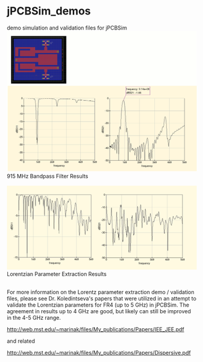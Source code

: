 # jPCBSim_demos
demo simulation and validation files for jPCBSim
<BR>
<img src="https://github.com/tvelliott/jPCBSim_demos/blob/master/bpf_915/bpf_915_filter_results.gif">
915 MHz Bandpass Filter Results
<BR>
<BR>
<img src="https://github.com/tvelliott/jPCBSim_demos/blob/master/lorentz_experiment_koledintseva_et_al/lorentz_sim_results.gif">
Lorentzian Parameter Extraction Results
<BR>
<BR>

For more information on the Lorentz parameter extraction demo / validation files, please see
Dr. Koledintseva's papers that were utilized in an attempt to validate the Lorentzian parameters for FR4 (up to 5 GHz) in jPCBSim.  The agreement in results up to 4 GHz are good, but likely can still be improved in the 4-5 GHz range.

http://web.mst.edu/~marinak/files/My_publications/Papers/IEE_JEE.pdf

and related

http://web.mst.edu/~marinak/files/My_publications/Papers/Dispersive.pdf

